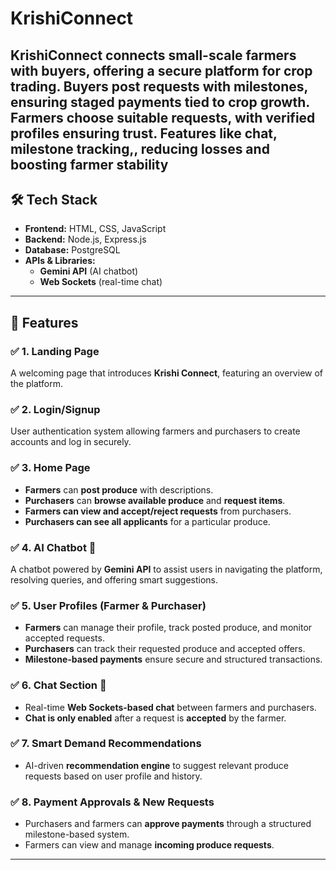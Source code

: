 # KrishiConnect
KrishiConnect connects small-scale farmers with buyers, offering a secure platform for crop trading. Buyers post requests with milestones, ensuring staged payments tied to crop growth. Farmers choose suitable requests, with verified profiles ensuring trust. Features like chat, milestone tracking,, reducing losses and boosting farmer stability
---

## 🛠 Tech Stack

- **Frontend:** HTML, CSS, JavaScript  
- **Backend:** Node.js, Express.js  
- **Database:** PostgreSQL  
- **APIs & Libraries:**  
  - **Gemini API** (AI chatbot)  
  - **Web Sockets** (real-time chat)  

---

## 🚀 Features

### ✅ 1. Landing Page  
A welcoming page that introduces **Krishi Connect**, featuring an overview of the platform.

### ✅ 2. Login/Signup  
User authentication system allowing farmers and purchasers to create accounts and log in securely.

### ✅ 3. Home Page  
- **Farmers** can **post produce** with descriptions.  
- **Purchasers** can **browse available produce** and **request items**.  
- **Farmers can view and accept/reject requests** from purchasers.  
- **Purchasers can see all applicants** for a particular produce.  

### ✅ 4. AI Chatbot 🤖  
A chatbot powered by **Gemini API** to assist users in navigating the platform, resolving queries, and offering smart suggestions.

### ✅ 5. User Profiles (Farmer & Purchaser)  
- **Farmers** can manage their profile, track posted produce, and monitor accepted requests.  
- **Purchasers** can track their requested produce and accepted offers.  
- **Milestone-based payments** ensure secure and structured transactions.

### ✅ 6. Chat Section 💬  
- Real-time **Web Sockets-based chat** between farmers and purchasers.  
- **Chat is only enabled** after a request is **accepted** by the farmer.  

### ✅ 7. Smart Demand Recommendations  
- AI-driven **recommendation engine** to suggest relevant produce requests based on user profile and history.

### ✅ 8. Payment Approvals & New Requests  
- Purchasers and farmers can **approve payments** through a structured milestone-based system.  
- Farmers can view and manage **incoming produce requests**.

---

